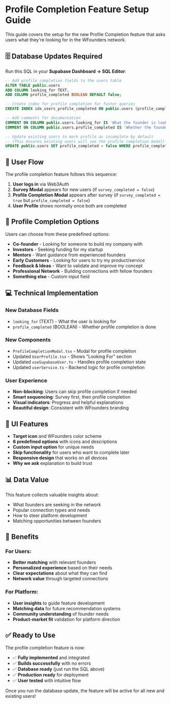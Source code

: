 # Profile Completion Feature Setup Guide

This guide covers the setup for the new Profile Completion feature that asks users what they're looking for in the WFounders network.

## 🗄️ Database Updates Required

Run this SQL in your **Supabase Dashboard → SQL Editor**:

```sql
-- Add profile completion fields to the users table
ALTER TABLE public.users 
ADD COLUMN looking_for TEXT,
ADD COLUMN profile_completed BOOLEAN DEFAULT false;

-- Create index for profile completion for faster queries
CREATE INDEX idx_users_profile_completed ON public.users (profile_completed);

-- Add comments for documentation
COMMENT ON COLUMN public.users.looking_for IS 'What the founder is looking for in the network (co-founder, investors, mentors, etc.)';
COMMENT ON COLUMN public.users.profile_completed IS 'Whether the founder has completed their profile (what they are looking for)';

-- Update existing users to mark profile as incomplete by default
-- (This ensures existing users will see the profile completion modal)
UPDATE public.users SET profile_completed = false WHERE profile_completed IS NULL;
```

## 🔄 User Flow

The profile completion feature follows this sequence:

1. **User logs in** via Web3Auth
2. **Survey Modal** appears for new users (if `survey_completed = false`)
3. **Profile Completion Modal** appears after survey (if `survey_completed = true` but `profile_completed = false`)
4. **User Profile** shows normally once both are completed

## 🎯 Profile Completion Options

Users can choose from these predefined options:

- **Co-founder** - Looking for someone to build my company with
- **Investors** - Seeking funding for my startup  
- **Mentors** - Want guidance from experienced founders
- **Early Customers** - Looking for users to try my product/service
- **Feedback & Ideas** - Want to validate and improve my concept
- **Professional Network** - Building connections with fellow founders
- **Something else** - Custom input field

## 💻 Technical Implementation

### New Database Fields
- `looking_for` (TEXT) - What the user is looking for
- `profile_completed` (BOOLEAN) - Whether profile completion is done

### New Components
- `ProfileCompletionModal.tsx` - Modal for profile completion
- Updated `UserProfile.tsx` - Shows "Looking For" section
- Updated `useSupabaseUser.ts` - Handles profile completion state
- Updated `userService.ts` - Backend logic for profile completion

### User Experience
- **Non-blocking**: Users can skip profile completion if needed
- **Smart sequencing**: Survey first, then profile completion
- **Visual indicators**: Progress and helpful explanations
- **Beautiful design**: Consistent with WFounders branding

## 🎨 UI Features

- **Target icon** and WFounders color scheme
- **6 predefined options** with icons and descriptions  
- **Custom input option** for unique needs
- **Skip functionality** for users who want to complete later
- **Responsive design** that works on all devices
- **Why we ask** explanation to build trust

## 📊 Data Value

This feature collects valuable insights about:
- What founders are seeking in the network
- Popular connection types and needs
- How to steer platform development
- Matching opportunities between founders

## 🚀 Benefits

### For Users:
- **Better matching** with relevant founders
- **Personalized experience** based on their needs  
- **Clear expectations** about what they can find
- **Network value** through targeted connections

### For Platform:
- **User insights** to guide feature development
- **Matching data** for future recommendation systems
- **Community understanding** of founder needs
- **Product-market fit** validation for platform direction

## ✅ Ready to Use

The profile completion feature is now:
- ✅ **Fully implemented** and integrated
- ✅ **Builds successfully** with no errors
- ✅ **Database ready** (just run the SQL above)
- ✅ **Production ready** for deployment
- ✅ **User tested** with intuitive flow

Once you run the database update, the feature will be active for all new and existing users!